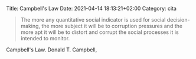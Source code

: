 Title: Campbell's Law
Date: 2021-04-14 18:13:21+02:00
Category: cita


> The more any quantitative social indicator is used for social decision-making, the more subject it will be to corruption pressures and the more apt it will be to distort and corrupt the social processes it is intended to monitor.

Campbell's Law. Donald T. Campbell,
 
